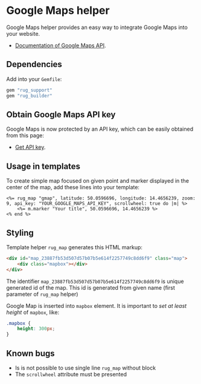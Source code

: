 # Google Maps helper

Google Maps helper provides an easy way to integrate Google Maps into your website.

- [Documentation of Google Maps API](https://developers.google.com/maps/documentation/javascript/tutorial).

## Dependencies

Add into your `Gemfile`:

```ruby
gem "rug_support"
gem "rug_builder"
```

## Obtain Google Maps API key

Google Maps is now protected by an API key, which can be easily obtained from this page:

- [Get API key](https://developers.google.com/maps/documentation/javascript/get-api-key).

## Usage in templates

To create simple map focused on given point and marker displayed in the center of
the map, add these lines into your template:

```erb
<%= rug_map "gmap", latitude: 50.0596696, longitude: 14.4656239, zoom: 9, api_key: "YOUR_GOOGLE_MAPS_API_KEY", scrollwheel: true do |m| %>
	<%= m.marker "Your title", 50.0596696, 14.4656239 %>
<% end %>
```

## Styling

Template helper `rug_map` generates this HTML markup:

```html
<div id="map_23887fb53d507d57b07b5e614f2257749c8dd6f9" class="map">
	<div class="mapbox"></div>
</div>
```

The identifier `map_23887fb53d507d57b07b5e614f2257749c8dd6f9` is unique generated id of the map. This id is generated
from given name (first parameter of `rug_map` helper)

Google Map is inserted into `mapbox` element. It is important to *set at least height* of
`mapbox`, like:

```css
.mapbox {
	height: 300px;
}
```

## Known bugs

- Is is not possible to use single line `rug_map` without block
- The `scrollwheel` attribute must be presented